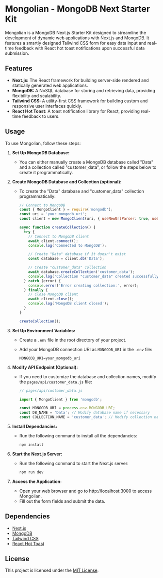 # Mongolian - MongoDB Next Starter Kit

Mongolian is a MongoDB Next.js Starter Kit designed to streamline the development of dynamic web applications with Next.js and MongoDB. It features a smartly designed Tailwind CSS form for easy data input and real-time feedback with React hot toast notifications upon successful data submission.

## Features

- **Next.js:** The React framework for building server-side rendered and statically generated web applications.
- **MongoDB:** A NoSQL database for storing and retrieving data, providing flexibility and scalability.
- **Tailwind CSS:** A utility-first CSS framework for building custom and responsive user interfaces quickly.
- **React Hot Toast:** A toast notification library for React, providing real-time feedback to users.

## Usage

To use Mongolian, follow these steps:

1. **Set Up MongoDB Database:**
   - You can either manually create a MongoDB database called "Data" and a collection called "customer_data", or follow the steps below to create it programmatically.

2. **Create MongoDB Database and Collection (optional):**
   - To create the "Data" database and "customer_data" collection programmatically:
     
     ```javascript
     // Connect to MongoDB
     const { MongoClient } = require('mongodb');
     const uri = 'your_mongodb_uri';
     const client = new MongoClient(uri, { useNewUrlParser: true, useUnifiedTopology: true });

     async function createCollection() {
       try {
         // Connect to MongoDB client
         await client.connect();
         console.log('Connected to MongoDB');

         // Create "Data" database if it doesn't exist
         const database = client.db('Data');

         // Create "customer_data" collection
         await database.createCollection('customer_data');
         console.log('Collection "customer_data" created successfully');
       } catch (error) {
         console.error('Error creating collection:', error);
       } finally {
         // Close MongoDB client
         await client.close();
         console.log('MongoDB client closed');
       }
     }

     createCollection();
     ```

3. **Set Up Environment Variables:**
   - Create a `.env` file in the root directory of your project.
   - Add your MongoDB connection URI as `MONGODB_URI` in the `.env` file:
     
     ```
     MONGODB_URI=your_mongodb_uri
     ```

4. **Modify API Endpoint (Optional):**
   - If you need to customize the database and collection names, modify the `pages/api/customer_data.js` file:
     
     ```javascript
     // pages/api/customer_data.js

     import { MongoClient } from 'mongodb';

     const MONGODB_URI = process.env.MONGODB_URI;
     const DB_NAME = 'Data'; // Modify database name if necessary
     const COLLECTION_NAME = 'customer_data'; // Modify collection name if necessary
     ```

5. **Install Dependancies:**
   - Run the following command to install all the dependancies:
     
     ```bash
     npm install
     ```
     
6. **Start the Next.js Server:**
   - Run the following command to start the Next.js server:
     
     ```bash
     npm run dev
     ```

7. **Access the Application:**
   - Open your web browser and go to http://localhost:3000 to access Mongolian.
   - Fill out the form fields and submit the data.

## Dependencies

- [Next.js](https://nextjs.org/)
- [MongoDB](https://www.mongodb.com/)
- [Tailwind CSS](https://tailwindcss.com/)
- [React Hot Toast](https://react-hot-toast.com/)

## License

This project is licensed under the [MIT License](LICENSE).
